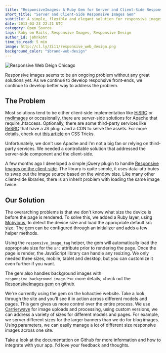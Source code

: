 ```yaml
---
title: "ResponsiveImages: A Ruby Gem for Server and Client-Side Responsive Images"
short_title: "Server and Client-Side Responsive Images Gem"
subtitle: A simple, flexible and elegant solution for responsive images in rails applications.
date: 2013-03-23 22:21 UTC
category: Open Source
tags: Ruby on Rails, Responsive Images, Responsive Design
author_id: johnkoht
time_to_read: 5 min
image: http://cl.ly/Zi11/responsive_web_design.png
background_color: "$brand-web-design"
---
```


![Responsive Web Deign Chicago](http://cl.ly/Zi11/responsive_web_design.png)

Responsive images seems to be an ongoing problem without any great solutions yet. As we continue to develop responsive front-ends, we continue to develop better way to address the problem. 

## The Problem

Most solutions tend to be either client-side implementation like [HiSRC](https://github.com/teleject/hisrc) or [rwdImages](https://github.com/stowball/jQuery-rwdImages) or occasionally, there are server-side solutions for Apache that require .htaccess. Optionally, there are some third-party services like [ReSRC](http://resrc.it/) that have a JS plugin and a CDN to serve the assets. For more details, check out [this article](http://css-tricks.com/which-responsive-images-solution-should-you-use/) on CSS Tricks.

Unfortunately, we don't use Apache and I'm not a big fan or relying on third-party services. We needed a controllable solution that addressed the server-side component and the client-side.

A few months ago I developed a simple jQuery plugin to handle [Responsive Images on the client-side](http://kohactive.com/blog/image-hiduken-a-responsive-image-jquery-library). The library is quite simple, it uses data-attributes to swap out the image source based on the window size. Like many other client-side libraries, there is an inherit problem with loading the same image twice.

## Our Solution

The overarching problems is that we don't know what size the device is before the page is rendered. To solve this, we added a Ruby layer, using [Mobvious](https://github.com/jistr/mobvious), to detect the device size and load the appropriate default src size. The gem can be configured through an initializer and adds a few helper methods. 

Using the `responsive_image_tag` helper, the gem will automatically load the appropriate size for the `src` attribute prior to rendering the page. Once the page is render, the JavaScript library can handle any resizing. We only needed three sizes, mobile, tablet and desktop, but you can customize it even further if you want.

The gem also handles background images with `responsive_background_image`. For more details, check out the [ResponsiveImages gem](https://github.com/johnkoht/responsive-images) on github. 

We're currently using the gem on the kohactive website. Take a look through the site and you'll see it in action across different models and pages. This gem gives us more control over the entire process. We use [Carrierwave](https://github.com/jnicklas/carrierwave) for image uploads and processing, using custom versions, we can address a variety of sizes for different models and pages. For example, we server different sizes for the larger banners than we do for blog images. Using parameters, we can easily manage a lot of different size responsive images across one site.

Take a look at the documentation on Github for more information and how to integrate with your app. I'd love your feedback and thoughts. 